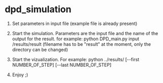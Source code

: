 dpd_simulation
==============

1) Set parameters in input file (example file is already present)

2) Start the simulation. Parameters are the input file and the name of the output for the result.
    for example:  python DPD_main.py input /results/result (filename has to be "result" at the moment, only the directory can be changed)
    
3) Start the vizualization. For example: python ../results/ [--first NUMBER_OF_STEP] [--last NUMBER_OF_STEP]

4) Enjoy ;)
